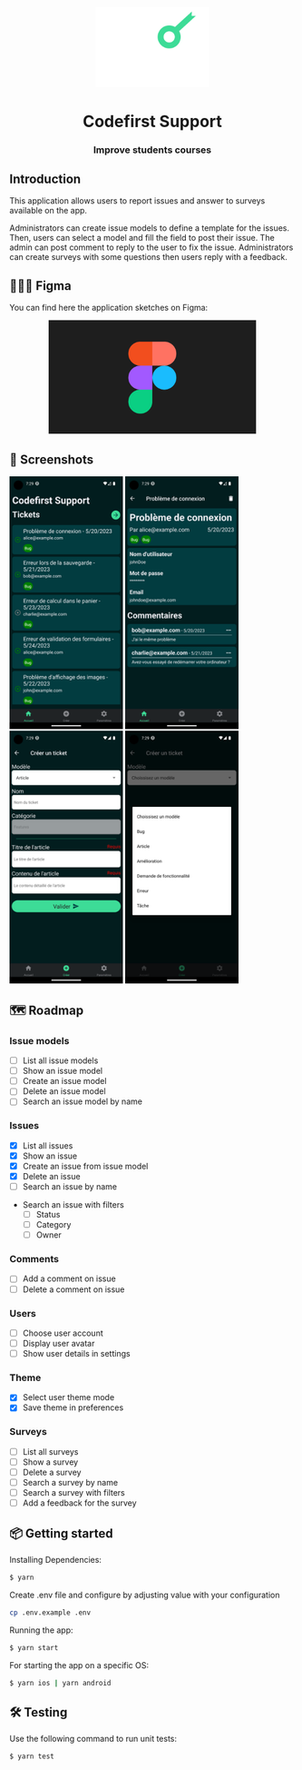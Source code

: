 <p align="center">
    <img alt="codefirst support" src="../images/logo_codefirst.svg" width="200" />
</p>
<h1 align="center">Codefirst Support</h1>
<h3 align="center">Improve students courses</h3>

## Introduction

This application allows users to report issues and answer to surveys available on the app. 

Administrators can create issue models to define a template for the issues. Then, users can select a model and fill the field to post their issue. The admin can post comment to reply to the user to fix the issue.
Administrators can create surveys with some questions then users reply with a feedback.

## 🧑🏻‍🎨 Figma

You can find here the application sketches on Figma:

<p align="center">
  <a href="https://www.figma.com/file/9PdjC3vRghwZ7MBWjR9ZSK/CodefirstSupport?type=design&node-id=0%3A1&mode=design&t=qAcELdSr4RvmC8nI-1">
    <img alt="figma" src="../images/figma.png" height="200" />
  </a>
</p>


## 📸 Screenshots

<img src="../images/home.png" width="200" alt="Home screen">
<img src="../images/issue_detail.png" width="200" alt="Issue detail screen">
<img src="../images/issue_form.png" width="200" alt="Issue form screen">
<img src="../images/issue_model_choice.png" width="200" alt="Issue model choice popup">

## 🗺️ Roadmap

### Issue models
- [ ] List all issue models
- [ ] Show an issue model
- [ ] Create an issue model
- [ ] Delete an issue model
- [ ] Search an issue model by name

### Issues
- [x] List all issues
- [x] Show an issue
- [x] Create an issue from issue model
- [x] Delete an issue
- [ ] Search an issue by name
- Search an issue with filters
    - [ ] Status
    - [ ] Category
    - [ ] Owner

### Comments
- [ ] Add a comment on issue
- [ ] Delete a comment on issue

### Users
- [ ] Choose user account
- [ ] Display user avatar
- [ ] Show user details in settings

### Theme
- [x] Select user theme mode
- [x] Save theme in preferences

### Surveys
- [ ] List all surveys
- [ ] Show a survey
- [ ] Delete a survey
- [ ] Search a survey by name
- [ ] Search a survey with filters
- [ ] Add a feedback for the survey

## 📦 Getting started

Installing Dependencies:

```bash
$ yarn
```

Create .env file and configure by adjusting value with your configuration

```bash
cp .env.example .env
```

Running the app:

```bash
$ yarn start
```

For starting the app on a specific OS:

```bash
$ yarn ios | yarn android
```

## 🛠 Testing

Use the following command to run unit tests:

```bash
$ yarn test
```
